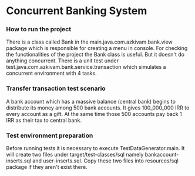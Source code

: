 # Concurrent Banking System

### How to run the project

There is a class called Bank in the main.java.com.azkivam.bank.view package which is responsible for creating a menu in console. 
For checking the functionalities of the project the Bank class is useful. But it doesn't do anything concurrent. There is a 
unit test under test.java.com.azkivam.bank.service.transaction which simulates a concurrent environment with 4 tasks.

### Transfer transaction test scenario

A bank account which has a massive balance (central bank) begins to distribute its money among 500 bank accounts. It gives
100_000_000 IRR to every account as a gift. At the same time those 500 accounts pay back 1 IRR as their tax to central bank.  

### Test environment preparation

Before running tests it is necessary to execute TestDataGenerator.main. It will create two files under
target/test-classes/sql namely bankaccount-inserts.sql and user-inserts.sql. Copy these two files into resources/sql
package if they aren't exist there.
